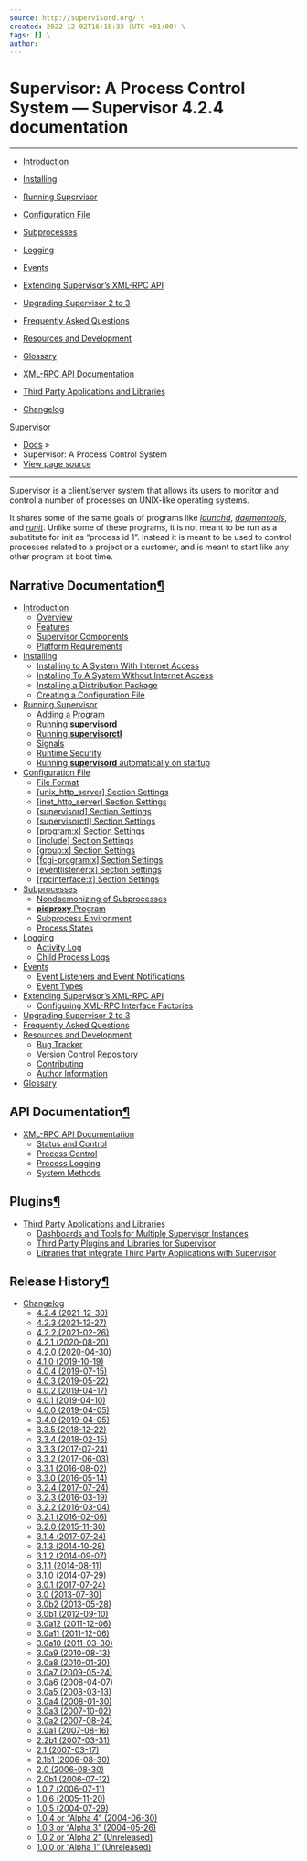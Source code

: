 ```yaml
---
source: http://supervisord.org/ \
created: 2022-12-02T16:18:33 (UTC +01:00) \
tags: [] \
author: 
---
```

# Supervisor: A Process Control System — Supervisor 4.2.4 documentation
---
-   [Introduction](http://supervisord.org/introduction.html)
-   [Installing](http://supervisord.org/installing.html)
-   [Running Supervisor](http://supervisord.org/running.html)
-   [Configuration File](http://supervisord.org/configuration.html)
-   [Subprocesses](http://supervisord.org/subprocess.html)
-   [Logging](http://supervisord.org/logging.html)
-   [Events](http://supervisord.org/events.html)
-   [Extending Supervisor’s XML-RPC API](http://supervisord.org/xmlrpc.html)
-   [Upgrading Supervisor 2 to 3](http://supervisord.org/upgrading.html)
-   [Frequently Asked Questions](http://supervisord.org/faq.html)
-   [Resources and Development](http://supervisord.org/development.html)
-   [Glossary](http://supervisord.org/glossary.html)

-   [XML-RPC API Documentation](http://supervisord.org/api.html)

-   [Third Party Applications and Libraries](http://supervisord.org/plugins.html)

-   [Changelog](http://supervisord.org/changes.html)

[Supervisor](http://supervisord.org/#)

-   [Docs](http://supervisord.org/#) »
-   Supervisor: A Process Control System
-   [View page source](http://supervisord.org/_sources/index.txt)

___

Supervisor is a client/server system that allows its users to monitor and control a number of processes on UNIX-like operating systems.

It shares some of the same goals of programs like [_launchd_](http://supervisord.org/glossary.html#term-launchd), [_daemontools_](http://supervisord.org/glossary.html#term-daemontools), and [_runit_](http://supervisord.org/glossary.html#term-runit). Unlike some of these programs, it is not meant to be run as a substitute for init as “process id 1”. Instead it is meant to be used to control processes related to a project or a customer, and is meant to start like any other program at boot time.

## Narrative Documentation[¶](http://supervisord.org/#narrative-documentation "Permalink to this headline")

-   [Introduction](http://supervisord.org/introduction.html)
    -   [Overview](http://supervisord.org/introduction.html#overview)
    -   [Features](http://supervisord.org/introduction.html#features)
    -   [Supervisor Components](http://supervisord.org/introduction.html#supervisor-components)
    -   [Platform Requirements](http://supervisord.org/introduction.html#platform-requirements)
-   [Installing](http://supervisord.org/installing.html)
    -   [Installing to A System With Internet Access](http://supervisord.org/installing.html#installing-to-a-system-with-internet-access)
    -   [Installing To A System Without Internet Access](http://supervisord.org/installing.html#installing-to-a-system-without-internet-access)
    -   [Installing a Distribution Package](http://supervisord.org/installing.html#installing-a-distribution-package)
    -   [Creating a Configuration File](http://supervisord.org/installing.html#creating-a-configuration-file)
-   [Running Supervisor](http://supervisord.org/running.html)
    -   [Adding a Program](http://supervisord.org/running.html#adding-a-program)
    -   [Running **supervisord**](http://supervisord.org/running.html#running-supervisord)
    -   [Running **supervisorctl**](http://supervisord.org/running.html#running-supervisorctl)
    -   [Signals](http://supervisord.org/running.html#signals)
    -   [Runtime Security](http://supervisord.org/running.html#runtime-security)
    -   [Running **supervisord** automatically on startup](http://supervisord.org/running.html#running-supervisord-automatically-on-startup)
-   [Configuration File](http://supervisord.org/configuration.html)
    -   [File Format](http://supervisord.org/configuration.html#file-format)
    -   [\[unix\_http\_server\] Section Settings](http://supervisord.org/configuration.html#unix-http-server-section-settings)
    -   [\[inet\_http\_server\] Section Settings](http://supervisord.org/configuration.html#inet-http-server-section-settings)
    -   [\[supervisord\] Section Settings](http://supervisord.org/configuration.html#supervisord-section-settings)
    -   [\[supervisorctl\] Section Settings](http://supervisord.org/configuration.html#supervisorctl-section-settings)
    -   [\[program:x\] Section Settings](http://supervisord.org/configuration.html#program-x-section-settings)
    -   [\[include\] Section Settings](http://supervisord.org/configuration.html#include-section-settings)
    -   [\[group:x\] Section Settings](http://supervisord.org/configuration.html#group-x-section-settings)
    -   [\[fcgi-program:x\] Section Settings](http://supervisord.org/configuration.html#fcgi-program-x-section-settings)
    -   [\[eventlistener:x\] Section Settings](http://supervisord.org/configuration.html#eventlistener-x-section-settings)
    -   [\[rpcinterface:x\] Section Settings](http://supervisord.org/configuration.html#rpcinterface-x-section-settings)
-   [Subprocesses](http://supervisord.org/subprocess.html)
    -   [Nondaemonizing of Subprocesses](http://supervisord.org/subprocess.html#nondaemonizing-of-subprocesses)
    -   [**pidproxy** Program](http://supervisord.org/subprocess.html#pidproxy-program)
    -   [Subprocess Environment](http://supervisord.org/subprocess.html#subprocess-environment)
    -   [Process States](http://supervisord.org/subprocess.html#process-states)
-   [Logging](http://supervisord.org/logging.html)
    -   [Activity Log](http://supervisord.org/logging.html#activity-log)
    -   [Child Process Logs](http://supervisord.org/logging.html#child-process-logs)
-   [Events](http://supervisord.org/events.html)
    -   [Event Listeners and Event Notifications](http://supervisord.org/events.html#event-listeners-and-event-notifications)
    -   [Event Types](http://supervisord.org/events.html#event-types)
-   [Extending Supervisor’s XML-RPC API](http://supervisord.org/xmlrpc.html)
    -   [Configuring XML-RPC Interface Factories](http://supervisord.org/xmlrpc.html#configuring-xml-rpc-interface-factories)
-   [Upgrading Supervisor 2 to 3](http://supervisord.org/upgrading.html)
-   [Frequently Asked Questions](http://supervisord.org/faq.html)
-   [Resources and Development](http://supervisord.org/development.html)
    -   [Bug Tracker](http://supervisord.org/development.html#bug-tracker)
    -   [Version Control Repository](http://supervisord.org/development.html#version-control-repository)
    -   [Contributing](http://supervisord.org/development.html#contributing)
    -   [Author Information](http://supervisord.org/development.html#author-information)
-   [Glossary](http://supervisord.org/glossary.html)

## API Documentation[¶](http://supervisord.org/#api-documentation "Permalink to this headline")

-   [XML-RPC API Documentation](http://supervisord.org/api.html)
    -   [Status and Control](http://supervisord.org/api.html#status-and-control)
    -   [Process Control](http://supervisord.org/api.html#process-control)
    -   [Process Logging](http://supervisord.org/api.html#process-logging)
    -   [System Methods](http://supervisord.org/api.html#system-methods)

## Plugins[¶](http://supervisord.org/#plugins "Permalink to this headline")

-   [Third Party Applications and Libraries](http://supervisord.org/plugins.html)
    -   [Dashboards and Tools for Multiple Supervisor Instances](http://supervisord.org/plugins.html#dashboards-and-tools-for-multiple-supervisor-instances)
    -   [Third Party Plugins and Libraries for Supervisor](http://supervisord.org/plugins.html#third-party-plugins-and-libraries-for-supervisor)
    -   [Libraries that integrate Third Party Applications with Supervisor](http://supervisord.org/plugins.html#libraries-that-integrate-third-party-applications-with-supervisor)

## Release History[¶](http://supervisord.org/#release-history "Permalink to this headline")

-   [Changelog](http://supervisord.org/changes.html)
    -   [4.2.4 (2021-12-30)](http://supervisord.org/changes.html#id1)
    -   [4.2.3 (2021-12-27)](http://supervisord.org/changes.html#id2)
    -   [4.2.2 (2021-02-26)](http://supervisord.org/changes.html#id3)
    -   [4.2.1 (2020-08-20)](http://supervisord.org/changes.html#id4)
    -   [4.2.0 (2020-04-30)](http://supervisord.org/changes.html#id5)
    -   [4.1.0 (2019-10-19)](http://supervisord.org/changes.html#id6)
    -   [4.0.4 (2019-07-15)](http://supervisord.org/changes.html#id7)
    -   [4.0.3 (2019-05-22)](http://supervisord.org/changes.html#id8)
    -   [4.0.2 (2019-04-17)](http://supervisord.org/changes.html#id9)
    -   [4.0.1 (2019-04-10)](http://supervisord.org/changes.html#id10)
    -   [4.0.0 (2019-04-05)](http://supervisord.org/changes.html#id11)
    -   [3.4.0 (2019-04-05)](http://supervisord.org/changes.html#id12)
    -   [3.3.5 (2018-12-22)](http://supervisord.org/changes.html#id13)
    -   [3.3.4 (2018-02-15)](http://supervisord.org/changes.html#id14)
    -   [3.3.3 (2017-07-24)](http://supervisord.org/changes.html#id15)
    -   [3.3.2 (2017-06-03)](http://supervisord.org/changes.html#id16)
    -   [3.3.1 (2016-08-02)](http://supervisord.org/changes.html#id17)
    -   [3.3.0 (2016-05-14)](http://supervisord.org/changes.html#id18)
    -   [3.2.4 (2017-07-24)](http://supervisord.org/changes.html#id19)
    -   [3.2.3 (2016-03-19)](http://supervisord.org/changes.html#id20)
    -   [3.2.2 (2016-03-04)](http://supervisord.org/changes.html#id21)
    -   [3.2.1 (2016-02-06)](http://supervisord.org/changes.html#id22)
    -   [3.2.0 (2015-11-30)](http://supervisord.org/changes.html#id23)
    -   [3.1.4 (2017-07-24)](http://supervisord.org/changes.html#id24)
    -   [3.1.3 (2014-10-28)](http://supervisord.org/changes.html#id25)
    -   [3.1.2 (2014-09-07)](http://supervisord.org/changes.html#id26)
    -   [3.1.1 (2014-08-11)](http://supervisord.org/changes.html#id27)
    -   [3.1.0 (2014-07-29)](http://supervisord.org/changes.html#id28)
    -   [3.0.1 (2017-07-24)](http://supervisord.org/changes.html#id29)
    -   [3.0 (2013-07-30)](http://supervisord.org/changes.html#id30)
    -   [3.0b2 (2013-05-28)](http://supervisord.org/changes.html#b2-2013-05-28)
    -   [3.0b1 (2012-09-10)](http://supervisord.org/changes.html#b1-2012-09-10)
    -   [3.0a12 (2011-12-06)](http://supervisord.org/changes.html#a12-2011-12-06)
    -   [3.0a11 (2011-12-06)](http://supervisord.org/changes.html#a11-2011-12-06)
    -   [3.0a10 (2011-03-30)](http://supervisord.org/changes.html#a10-2011-03-30)
    -   [3.0a9 (2010-08-13)](http://supervisord.org/changes.html#a9-2010-08-13)
    -   [3.0a8 (2010-01-20)](http://supervisord.org/changes.html#a8-2010-01-20)
    -   [3.0a7 (2009-05-24)](http://supervisord.org/changes.html#a7-2009-05-24)
    -   [3.0a6 (2008-04-07)](http://supervisord.org/changes.html#a6-2008-04-07)
    -   [3.0a5 (2008-03-13)](http://supervisord.org/changes.html#a5-2008-03-13)
    -   [3.0a4 (2008-01-30)](http://supervisord.org/changes.html#a4-2008-01-30)
    -   [3.0a3 (2007-10-02)](http://supervisord.org/changes.html#a3-2007-10-02)
    -   [3.0a2 (2007-08-24)](http://supervisord.org/changes.html#a2-2007-08-24)
    -   [3.0a1 (2007-08-16)](http://supervisord.org/changes.html#a1-2007-08-16)
    -   [2.2b1 (2007-03-31)](http://supervisord.org/changes.html#b1-2007-03-31)
    -   [2.1 (2007-03-17)](http://supervisord.org/changes.html#id31)
    -   [2.1b1 (2006-08-30)](http://supervisord.org/changes.html#b1-2006-08-30)
    -   [2.0 (2006-08-30)](http://supervisord.org/changes.html#id32)
    -   [2.0b1 (2006-07-12)](http://supervisord.org/changes.html#b1-2006-07-12)
    -   [1.0.7 (2006-07-11)](http://supervisord.org/changes.html#id33)
    -   [1.0.6 (2005-11-20)](http://supervisord.org/changes.html#id34)
    -   [1.0.5 (2004-07-29)](http://supervisord.org/changes.html#id35)
    -   [1.0.4 or “Alpha 4” (2004-06-30)](http://supervisord.org/changes.html#or-alpha-4-2004-06-30)
    -   [1.0.3 or “Alpha 3” (2004-05-26)](http://supervisord.org/changes.html#or-alpha-3-2004-05-26)
    -   [1.0.2 or “Alpha 2” (Unreleased)](http://supervisord.org/changes.html#or-alpha-2-unreleased)
    -   [1.0.0 or “Alpha 1” (Unreleased)](http://supervisord.org/changes.html#or-alpha-1-unreleased)
